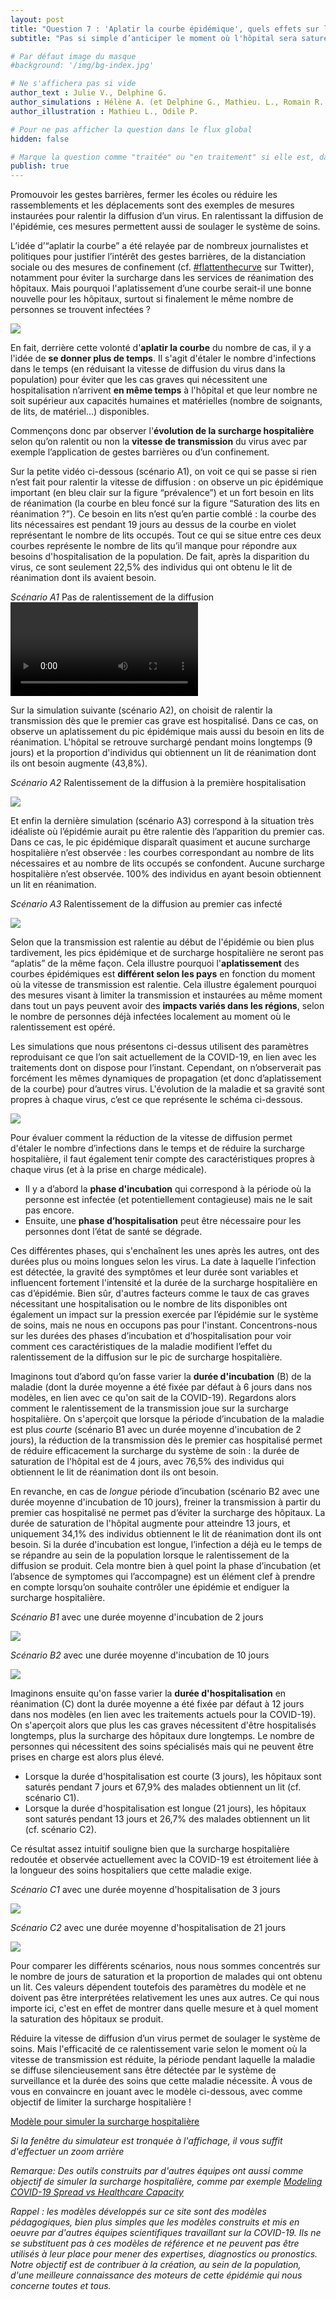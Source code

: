 ```yaml
---
layout: post
title: "Question 7 : 'Aplatir la courbe épidémique', quels effets sur le système de soins ?"
subtitle: "Pas si simple d’anticiper le moment où l'hôpital sera saturé..."

# Par défaut image du masque 
#background: '/img/bg-index.jpg'

# Ne s'affichera pas si vide
author_text : Julie V., Delphine G.
author_simulations : Hélène A. (et Delphine G., Mathieu. L., Romain R., Julie V.)
author_illustration : Mathieu L., Odile P.

# Pour ne pas afficher la question dans le flux global
hidden: false

# Marque la question comme "traitée" ou "en traitement" si elle est, dans cette ordre, publiée ou non
publish: true
---
```


Promouvoir les gestes barrières, fermer les écoles ou réduire les rassemblements et les déplacements sont des exemples de mesures instaurées pour ralentir la diffusion d’un virus. En ralentissant  la diffusion de l'épidémie, ces mesures permettent aussi de  soulager le système de soins.

L’idée d’“aplatir la courbe” a été relayée par de nombreux journalistes et politiques pour justifier l’intérêt des gestes barrières, de la distanciation sociale ou des mesures de confinement (cf. [#flattenthecurve](https://covprehension.org/) sur Twitter), notamment pour éviter la surcharge dans les services de réanimation des hôpitaux. Mais pourquoi l'aplatissement d’une courbe serait-il une bonne nouvelle pour les hôpitaux, surtout si finalement le même nombre de personnes se trouvent infectées ?

<img src="/img/posts/Q7_Odile.jpg" class="full-size">


En fait, derrière cette volonté d'**aplatir la courbe** du nombre de cas, il y a l'idée de **se donner plus de temps**. Il s'agit d'étaler le nombre d'infections dans le temps (en réduisant la vitesse de diffusion du virus dans la population) pour éviter que les cas graves qui nécessitent une hospitalisation n’arrivent **en même temps** à l'hôpital et que leur nombre ne soit supérieur aux capacités humaines et matérielles (nombre de soignants, de lits, de matériel...) disponibles.

Commençons donc par observer l'**évolution de la surcharge hospitalière** selon qu’on ralentit ou non la **vitesse de transmission** du virus avec par exemple l’application de gestes barrières ou d’un confinement.  

Sur la petite vidéo ci-dessous (scénario A1), on voit ce qui se passe si rien n’est fait pour ralentir la vitesse de diffusion : on observe un pic épidémique important (en bleu clair sur la figure “prévalence”) et un fort besoin en lits de réanimation (la courbe en bleu foncé sur la figure “Saturation des lits en réanimation ?”). Ce besoin en lits n’est qu’en partie comblé : la courbe des lits nécessaires est pendant 19 jours au dessus de la courbe en violet représentant le nombre de lits occupés. Tout ce qui se situe entre ces deux courbes représente le nombre de lits qu’il manque pour répondre aux besoins d'hospitalisation de la population. De fait, après la disparition du virus, ce sont seulement 22,5% des individus qui ont obtenu le lit de réanimation dont ils avaient besoin.

*Scénario A1* Pas de ralentissement de la diffusion
<video controls loop autoplay class="small-size">
  <source src="/img/posts/Q7-simulator-fr.webm" type="video/webm">
</video>

Sur la simulation suivante (scénario A2), on choisit de ralentir la transmission dès que le premier cas grave est hospitalisé. Dans ce cas, on observe un aplatissement du pic épidémique mais aussi du besoin en lits de réanimation. L'hôpital se retrouve surchargé pendant moins longtemps (9 jours) et la proportion d'individus qui obtiennent un lit de réanimation dont ils ont besoin augmente (43,8%).

*Scénario A2* Ralentissement de la diffusion à la première hospitalisation

<img src="/img/posts/Q7-A2-fr.png" class="half-size">

Et enfin la dernière simulation (scénario A3) correspond à la situation très idéaliste où l’épidémie aurait pu être ralentie dès l’apparition du premier cas. Dans ce cas, le pic épidémique disparaît quasiment et aucune surcharge hospitalière n’est observée : les courbes correspondant au nombre de lits nécessaires et au nombre de lits occupés se confondent. Aucune surcharge hospitalière n’est observée. 100% des individus en ayant besoin obtiennent un lit en réanimation.

*Scénario A3* Ralentissement de la diffusion au premier cas infecté

<img src="/img/posts/Q7-A3-fr.png" class="half-size">


Selon que la transmission est ralentie au début de l'épidémie ou bien plus tardivement, les pics épidémique et de surcharge hospitalière ne seront pas “aplatis” de la même façon. Cela illustre  pourquoi l'**aplatissement** des courbes épidémiques est **différent selon les pays** en fonction du  moment où la vitesse de transmission est ralentie. Cela illustre également pourquoi des mesures visant à limiter la transmission et instaurées au même moment dans tout un pays peuvent avoir des **impacts variés dans les régions**, selon le nombre de personnes déjà infectées localement au moment où le ralentissement est opéré.

Les simulations que nous présentons ci-dessus utilisent des paramètres reproduisant ce que l’on sait actuellement de la COVID-19, en lien avec les traitements dont on dispose pour l’instant. Cependant, on n’observerait pas forcément les mêmes dynamiques de propagation (et donc d’aplatissement de la courbe) pour d’autres virus. L'évolution de la maladie et sa gravité sont propres à chaque virus, c’est ce que représente le schéma ci-dessous.

<img src="/img/posts/Q7-shema-fr.png" class="small-size">

Pour évaluer comment la réduction de la vitesse de diffusion permet d'étaler le nombre d’infections dans le temps et de réduire la surcharge hospitalière, il faut également tenir compte des caractéristiques propres à chaque virus (et à la prise en charge médicale).

- Il y a d’abord la **phase d'incubation** qui correspond à la période où la personne est infectée (et potentiellement contagieuse) mais ne le sait pas encore.
- Ensuite, une **phase d’hospitalisation** peut être nécessaire pour les personnes dont l’état de santé se dégrade.

Ces différentes phases, qui s'enchaînent les unes après les autres, ont des durées plus ou moins longues selon les virus. La date à laquelle l’infection est détectée, la gravité des symptômes et leur durée sont variables et influencent fortement l'intensité et la durée de la surcharge hospitalière en cas d’épidémie. Bien sûr, d'autres facteurs comme le taux de cas graves nécessitant une hospitalisation ou le nombre de lits disponibles ont également un impact sur la pression exercée par l’épidémie sur le système de soins, mais ne nous en occupons pas pour l'instant. Concentrons-nous sur les durées des phases d’incubation et d’hospitalisation pour voir comment ces caractéristiques de la maladie modifient l’effet du ralentissement de la diffusion sur le pic de surcharge hospitalière.

Imaginons tout d’abord qu’on fasse varier la **durée d'incubation** (B) de la maladie (dont la durée moyenne a été fixée par défaut à 6 jours dans nos modèles, en lien avec ce qu'on sait de la COVID-19). Regardons alors comment le ralentissement de la transmission joue sur la surcharge hospitalière. On s'aperçoit que lorsque la période d’incubation de la maladie est plus *courte* (scénario B1 avec un durée moyenne d'incubation de 2 jours), la réduction de la transmission dès le premier cas hospitalisé permet de réduire efficacement la surcharge du système de soin : la durée de saturation de l'hôpital est de 4 jours, avec 76,5% des individus qui obtiennent le lit de réanimation dont ils ont besoin.

En revanche, en cas de *longue* période d’incubation (scénario B2 avec une durée moyenne d'incubation de 10 jours), freiner la transmission à partir du premier cas hospitalisé ne permet pas d’éviter la surcharge des hôpitaux. La durée de saturation de l'hôpital augmente pour atteindre 13 jours, et uniquement 34,1% des individus obtiennent le lit de réanimation dont ils ont besoin. Si la durée d'incubation est longue, l’infection a déjà eu le temps de se répandre au sein de la population lorsque le ralentissement de la diffusion se produit. Cela montre bien à quel point la phase d’incubation (et l’absence de symptomes qui l’accompagne) est un élément clef à prendre en compte lorsqu’on souhaite contrôler une épidémie et endiguer la surcharge hospitalière.

*Scénario B1* avec une durée moyenne d'incubation de 2 jours

<img src="/img/posts/Q7-B1-fr.png" class="half-size">

*Scénario B2* avec une durée moyenne d'incubation de 10 jours

<img src="/img/posts/Q7-B2-fr.png" class="half-size">

Imaginons ensuite qu'on fasse varier la **durée d'hospitalisation** en réanimation (C) dont la durée moyenne a été fixée par défaut à 12 jours dans nos modèles (en lien avec les traitements actuels pour la COVID-19). On s'aperçoit alors que plus les cas graves nécessitent d'être hospitalisés longtemps, plus la surcharge des hôpitaux dure longtemps. Le nombre de personnes qui nécessitent des soins spécialisés mais qui ne peuvent être prises en charge est alors plus élevé.

- Lorsque la durée d'hospitalisation est courte (3 jours), les hôpitaux sont saturés pendant 7 jours et 67,9% des malades obtiennent un lit (cf. scénario C1).
- Lorsque la durée d'hospitalisation est longue (21 jours), les hôpitaux sont saturés pendant 13 jours et 26,7% des malades obtiennent un lit (cf. scénario C2).

Ce résultat assez intuitif souligne bien que la surcharge hospitalière redoutée et observée actuellement avec la COVID-19 est étroitement liée à la longueur des soins hospitaliers que cette maladie exige.

*Scénario C1* avec une durée moyenne d'hospitalisation de 3 jours

<img src="/img/posts/Q7-C1-fr.png" class="half-size">

*Scénario C2* avec une durée moyenne d'hospitalisation de 21 jours

<img src="/img/posts/Q7-C2-fr.png" class="half-size">


Pour comparer les différents scénarios, nous nous sommes concentrés sur le nombre de jours de saturation et la proportion de malades qui ont obtenu un lit. Ces valeurs dépendent toutefois des paramètres du modèle et ne doivent pas être interprétées relativement les unes aux autres. Ce qui nous importe ici, c'est en effet de montrer dans quelle mesure et à quel moment la saturation des hôpitaux se produit.

Réduire la vitesse de diffusion d’un virus permet de soulager le système de soins. Mais l'efficacité de ce ralentissement varie selon le moment où la vitesse de transmission est réduite, la période pendant laquelle la maladie se diffuse silencieusement sans être détectée par le système de surveillance et la durée des soins que cette maladie nécessite. À vous de vous en convaincre en jouant avec le modèle ci-dessous, avec comme objectif de limiter la surcharge hospitalière !

<a href="#" class="btn btn-primary" 
onclick="loadIframeSimulator(7, this); return false;">Modèle pour simuler la surcharge hospitalière</a>
<div class="iframeContainer"></div>

*Si la fenêtre du simulateur est tronquée à l'affichage, il vous suffit d'effectuer un zoom arrière*

*Remarque: Des outils construits par d'autres équipes ont aussi comme objectif de simuler la surcharge hospitalière, comme par exemple [Modeling COVID-19 Spread vs Healthcare Capacity](https://alhill.shinyapps.io/COVID19seir/)*

*Rappel : les modèles développés sur ce site sont des modèles pédagogiques, bien plus simples que les modèles construits et mis en oeuvre par d'autres équipes scientifiques travaillant sur la COVID-19. Ils ne se substituent pas à ces modèles de référence et ne peuvent pas être utilisés à leur place pour mener des expertises, diagnostics ou pronostics. Notre objectif est de contribuer à la création, au sein de la population, d'une meilleure connaissance des moteurs de cette épidémie qui nous concerne toutes et tous.* 
